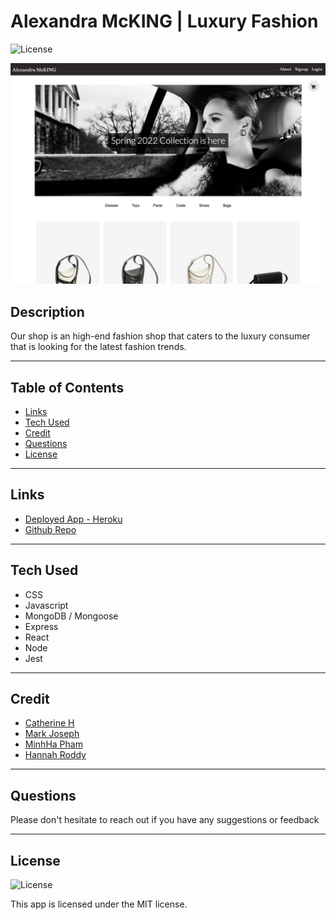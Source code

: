 # Alexandra McKING | Luxury Fashion

![License](https://img.shields.io/badge/License%3A-MIT-green.svg)

![Screenshot](client/src/assets/home-page-mockup.png)

## Description

Our shop is an high-end fashion shop that caters to the luxury consumer that is looking for the latest fashion trends.

---

## Table of Contents

- [Links](#links)
- [Tech Used](#tech-used)
- [Credit](#credit)
- [Questions](#questions)
- [License](#license)

---

## Links

- [Deployed App - Heroku](https://alexandra-mcking.herokuapp.com/)
- [Github Repo](https://github.com/mjos7/high-end-fashion-shop)

---

## Tech Used

- CSS
- Javascript
- MongoDB / Mongoose
- Express
- React
- Node
- Jest

---

## Credit

- [Catherine H](https://github.com/cat-bh)
- [Mark Joseph](https://github.com/mjos7)
- [MinhHa Pham](https://github.com/minhhap)
- [Hannah Roddy](https://github.com/hroddy)

---

## Questions

Please don't hesitate to reach out if you have any suggestions or feedback

---

## License

![License](https://img.shields.io/badge/License%3A-MIT-green.svg)

This app is licensed under the MIT license.
